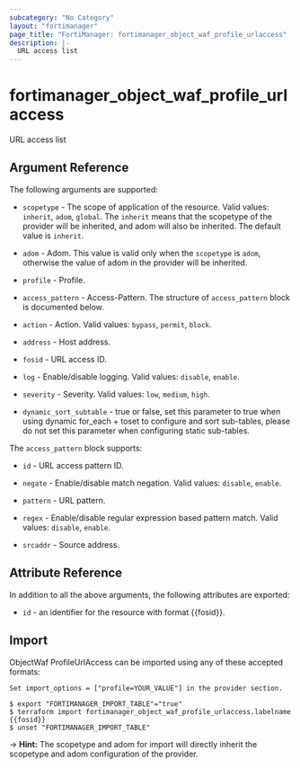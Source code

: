 ```yaml
---
subcategory: "No Category"
layout: "fortimanager"
page_title: "FortiManager: fortimanager_object_waf_profile_urlaccess"
description: |-
  URL access list
---
```


# fortimanager_object_waf_profile_urlaccess
URL access list

## Argument Reference


The following arguments are supported:

* `scopetype` - The scope of application of the resource. Valid values: `inherit`, `adom`, `global`. The `inherit` means that the scopetype of the provider will be inherited, and adom will also be inherited. The default value is `inherit`.
* `adom` - Adom. This value is valid only when the `scopetype` is `adom`, otherwise the value of adom in the provider will be inherited.
* `profile` - Profile.

* `access_pattern` - Access-Pattern. The structure of `access_pattern` block is documented below.
* `action` - Action. Valid values: `bypass`, `permit`, `block`.

* `address` - Host address.
* `fosid` - URL access ID.
* `log` - Enable/disable logging. Valid values: `disable`, `enable`.

* `severity` - Severity. Valid values: `low`, `medium`, `high`.

* `dynamic_sort_subtable` - true or false, set this parameter to true when using dynamic for_each + toset to configure and sort sub-tables, please do not set this parameter when configuring static sub-tables.

The `access_pattern` block supports:

* `id` - URL access pattern ID.
* `negate` - Enable/disable match negation. Valid values: `disable`, `enable`.

* `pattern` - URL pattern.
* `regex` - Enable/disable regular expression based pattern match. Valid values: `disable`, `enable`.

* `srcaddr` - Source address.


## Attribute Reference

In addition to all the above arguments, the following attributes are exported:
* `id` - an identifier for the resource with format {{fosid}}.

## Import

ObjectWaf ProfileUrlAccess can be imported using any of these accepted formats:
```
Set import_options = ["profile=YOUR_VALUE"] in the provider section.

$ export "FORTIMANAGER_IMPORT_TABLE"="true"
$ terraform import fortimanager_object_waf_profile_urlaccess.labelname {{fosid}}
$ unset "FORTIMANAGER_IMPORT_TABLE"
```
-> **Hint:** The scopetype and adom for import will directly inherit the scopetype and adom configuration of the provider.
